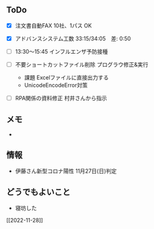## ToDo
- [x] 注文書自動FAX 10社、1パス OK
- [x] アドバンスシステム工数 33:15/34:05　差: 0:50
- [ ] 13:30～15:45 インフルエンザ予防接種
- [ ] 不要ショートカットファイル削除 プログラウ修正&実行
	- 課題 Excelファイルに直接出力する
	- UnicodeEncodeError対策
- [ ] RPA関係の資料修正 村井さんから指示


## メモ
- 


## 情報
- 伊藤さん新型コロナ陽性 11月27日(日)判定


## どうでもよいこと
- 寝坊した


[[2022-11-28]]

